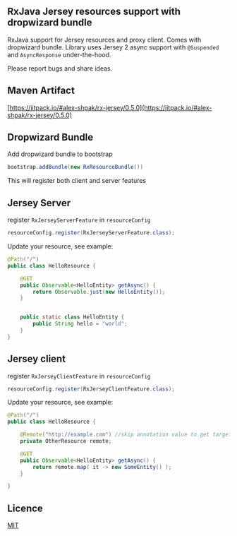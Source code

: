 ## RxJava Jersey resources support with dropwizard bundle
RxJava support for Jersey resources and proxy client. Comes with dropwizard bundle.
Library uses Jersey 2 async support with `@Suspended` and `AsyncResponse` under-the-hood.

Please report bugs and share ideas.



## Maven Artifact
[https://jitpack.io/#alex-shpak/rx-jersey/0.5.0](https://jitpack.io/#alex-shpak/rx-jersey/0.5.0)



## Dropwizard Bundle
Add dropwizard bundle to bootstrap
```java
bootstrap.addBundle(new RxResourceBundle())
```

This will register both client and server features



## Jersey Server
register `RxJerseyServerFeature` in `resourceConfig`
```java
resourceConfig.register(RxJerseyServerFeature.class);
```

Update your resource, see example:
```java
@Path("/")
public class HelloResource {

    @GET
    public Observable<HelloEntity> getAsync() {
        return Observable.just(new HelloEntity());
    }


    public static class HelloEntity {
        public String hello = "world";
    }
}
```



## Jersey client
register `RxJerseyClientFeature` in `resourceConfig`
```java
resourceConfig.register(RxJerseyClientFeature.class);
```

Update your resource, see example:
```java
@Path("/")
public class HelloResource {

    @Remote("http://example.com") //skip annotation value to get target from current context
    private OtherResource remote;

    @GET
    public Observable<HelloEntity> getAsync() {
        return remote.map( it -> new SomeEntity() );
    }

}
```



## Licence
[MIT](LICENCE.txt)